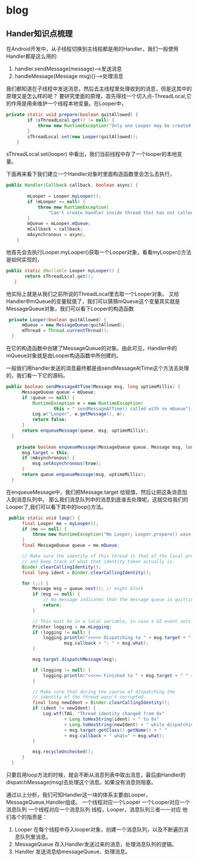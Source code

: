 # blog
## Hander知识点梳理
在Android开发中，从子线程切换到主线程都是用的Handler，我们一般使用Handler都是这么用的:

1. handler.sendMessage(message)——>发送消息 
2. handleMessage(Message msg){}——>处理消息

我们都知道在子线程中发送消息，然后去主线程里处理收到的消息，但是这其中的原理又是怎么样的呢？
要研究里面的原理，首先得找一个切入点-ThreadLocal,它的作用是用来维护一个线程本地变量。在Looper中，
```Java
private static void prepare(boolean quitAllowed) {
        if (sThreadLocal.get() != null) {
            throw new RuntimeException("Only one Looper may be created per thread");
        } 
        sThreadLocal.set(new Looper(quitAllowed));
    }
```
sThreadLocal.set(looper) 中看出，我们当前线程中存了一个looper的本地变量。

下面再来看下我们建立一个Handler对象时里面构造函数里会怎么去执行，
```Java
public Handler(Callback callback, boolean async) {
      
        mLooper = Looper.myLooper();
        if (mLooper == null) {
            throw new RuntimeException(
                "Can't create handler inside thread that has not called Looper.prepare()");
        }
        mQueue = mLooper.mQueue;
        mCallback = callback;
        mAsynchronous = async;
    }
```
他首先会去执行Looper.myLooper()获取一个Looper对象，看看myLooper()方法是如何实现的，
 ```Java 
 public static @Nullable Looper myLooper() {
        return sThreadLocal.get();
    }
  ```
  他实际上就是从我们之前所说的ThreadLocal里去取一个Looper对象。
  又给Handler中mQueue的变量赋值了，我们可以猜猜mQueue这个变量其实就是MessageQueue对象，我们可以看下Looper的构造函数
  ```Java 
   private Looper(boolean quitAllowed) {
        mQueue = new MessageQueue(quitAllowed);
        mThread = Thread.currentThread();
    }
  ```
 在它的构造函数中创建了MessageQueue的对象。由此可见，Handler中的mQueue对象就是由Looper构造函数中所创建的。
 
 一般我们用handler发送的消息最终都是由sendMessageAtTime这个方法去处理的，我们看一下它的源码。
  ```Java 
  public boolean sendMessageAtTime(Message msg, long uptimeMillis) {
        MessageQueue queue = mQueue;
        if (queue == null) {
            RuntimeException e = new RuntimeException(
                    this + " sendMessageAtTime() called with no mQueue");
            Log.w("Looper", e.getMessage(), e);
            return false;
        }
        return enqueueMessage(queue, msg, uptimeMillis);
    }
    
      private boolean enqueueMessage(MessageQueue queue, Message msg, long uptimeMillis) {
        msg.target = this;
        if (mAsynchronous) {
            msg.setAsynchronous(true);
        }
        return queue.enqueueMessage(msg, uptimeMillis);
    }

  ```
  在enqueueMessage中，我们把Message.target 给赋值，然后让把这条消息加入到消息队列中。
  那么我们消息队列中的消息到底谁去处理呢，这就交给我们的Looper了,我们可以看下其中的loop()方法。
  ```Java
   public static void loop() {
        final Looper me = myLooper();
        if (me == null) {
            throw new RuntimeException("No Looper; Looper.prepare() wasn't called on this thread.");
        }
        final MessageQueue queue = me.mQueue;

        // Make sure the identity of this thread is that of the local process,
        // and keep track of what that identity token actually is.
        Binder.clearCallingIdentity();
        final long ident = Binder.clearCallingIdentity();

        for (;;) {
            Message msg = queue.next(); // might block
            if (msg == null) {
                // No message indicates that the message queue is quitting.
                return;
            }

            // This must be in a local variable, in case a UI event sets the logger
            Printer logging = me.mLogging;
            if (logging != null) {
                logging.println(">>>>> Dispatching to " + msg.target + " " +
                        msg.callback + ": " + msg.what);
            }

            msg.target.dispatchMessage(msg);

            if (logging != null) {
                logging.println("<<<<< Finished to " + msg.target + " " + msg.callback);
            }

            // Make sure that during the course of dispatching the
            // identity of the thread wasn't corrupted.
            final long newIdent = Binder.clearCallingIdentity();
            if (ident != newIdent) {
                Log.wtf(TAG, "Thread identity changed from 0x"
                        + Long.toHexString(ident) + " to 0x"
                        + Long.toHexString(newIdent) + " while dispatching to "
                        + msg.target.getClass().getName() + " "
                        + msg.callback + " what=" + msg.what);
            }

            msg.recycleUnchecked();
        }
    }
```
只要启用loop方法的时候，就会不断从消息列表中取出消息，最后由Handler的dispatchMessage(msg)去处理这个消息。如果没有消息则阻塞。

通过以上分析，我们可知Handler这一块的体系主要由Looper，MessageQueue,Handler组成。
一个线程对应一个Looper
一个Looper对应一个消息队列
一个线程对应一个消息队列
线程，Looper，消息队列三者一一对应
他们各个的指责是：
1. Looper 在每个线程中存入looper对象，创建一个消息队列，以及不断遍历消息队列里消息。
2. MessageQueue 存入Handler发送过来的消息，处理消息队列的逻辑。
3. Handler 发送消息给messageQueue、处理消息。


  
 
 
